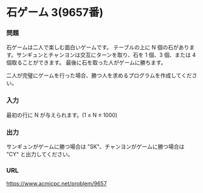 # 石ゲーム 3\(9657番\)

### 問題

石ゲームは二人で楽しむ面白いゲームです。
テーブルの上に N 個の石があります。サンギュンとチャンヨンは交互にターンを取り、石を 1 個、3 個、または 4 個取ることができます。
最後に石を取った人がゲームに勝ちます。

二人が完璧にゲームを行った場合、勝つ人を求めるプログラムを作成してください。
     

### 入力

最初の行に N が与えられます。\(1 ≤ N ≤ 1000\)


### 出力

サンギュンがゲームに勝つ場合は "SK"、チャンヨンがゲームに勝つ場合は "CY" と出力してください。


### URL

https://www.acmicpc.net/problem/9657
